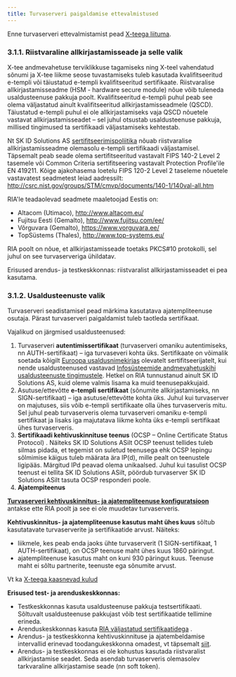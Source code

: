 ```yaml
---
title: Turvaserveri paigaldamise ettevalmistused
---
```


Enne turvaserveri ettevalmistamist pead [X-teega liituma](liitumine.md).

### 3.1.1.	Riistvaraline allkirjastamisseade ja selle valik

X-tee andmevahetuse terviklikkuse tagamiseks ning X-teel vahendatud sõnumi ja X-tee liikme seose tuvastamiseks tuleb kasutada kvalifitseeritud e-templi või täiustatud e-templi kvalifitseeritud sertifikaate. Riistvaralise allkirjastamisseadme (HSM - hardware secure module) nõue võib tuleneda usaldusteenuse pakkuja poolt. Kvalifitseeritud e-templi puhul peab see olema väljastatud ainult kvalifitseeritud allkirjastamisseadmele (QSCD). Täiustatud e-templi puhul ei ole allkirjastamiseks vaja QSCD nõuetele vastavat allkirjastamisseadet – sel juhul otsustab usaldusteenuse pakkuja, millised tingimused ta sertifikaadi väljastamiseks kehtestab. 

Nt SK ID Solutions AS [sertifitseerimispoliitika](https://www.sk.ee/upload/files/SK-CP-OS-EN-v6_0-20160701.pdf) nõuab riistvaralise allkirjastamisseadme olemasolu e-templi sertifikaadi väljastamisel. Täpsemalt peab seade olema sertifitseeritud vastavalt FIPS 140-2 Level 2 tasemele või Common Criteria sertifitseering vastavalt Protection Profile'ile EN 419211. Kõige ajakohasema loetelu FIPS 120-2 Level 2 taseleme nõuetele vastavatest seadmetest leiad aadressilt: http://csrc.nist.gov/groups/STM/cmvp/documents/140-1/140val-all.htm

RIA'le teadaolevad seadmete maaletoojad Eestis on:

* Altacom (Utimaco), http://www.altacom.eu/
* Fujitsu Eesti (Gemalto), http://www.fujitsu.com/ee/
* Võrguvara (Gemalto), https://www.vorguvara.ee/
* TopSüstems (Thales), http://www.top-systems.eu/

RIA poolt on nõue, et allkirjastamisseade toetaks PKCS#10 protokolli, sel juhul on see turvaserveriga ühildatav.

Erisused arendus- ja testkeskkonnas: riistvaralist allkirjastamisseadet ei pea kasutama.

### 3.1.2.	Usaldusteenuste valik

Turvaserveri seadistamisel pead märkima kasutatava ajatempliteenuse osutaja. Pärast turvaserveri paigaldamist tuleb taotleda sertifikaat. 

Vajalikud on järgmised usaldusteenused:
1. Turvaserveri **autentimissertifikaat** (turvaserveri omaniku autentimiseks, nn AUTH-sertifikaat) – iga turvaseveri kohta üks. Sertifikaate on võimalik soetada kõigilt [Euroopa usaldusnimekirjas](http://sr.riik.ee/et/tl.html) olevatelt sertifitseerijatelt, kui nende usaldusteenused vastavad [Infosüsteemide andmevahetuskihi usaldusteenuste tingimustele](https://www.ria.ee/public/x_tee/usaldusteenuste_tingimused.pdf). Hetkel on RIA tunnustanud ainult SK ID Solutions AS, kuid oleme valmis lisama ka muid teenusepakkujaid.
1. Asutuse/ettevõtte **e-templi sertifikaat** (sõnumite allkirjastamiseks, nn SIGN-sertifikaat) – iga asutuse/ettevõtte kohta üks. Juhul kui turvaserver on majutuses, siis võib e-templi sertifikaate olla ühes turvaserveris mitu. Sel juhul peab turvaserveris olema turvaserveri omaniku e-templi sertifikaat ja lisaks iga majutatava liikme kohta üks e-templi sertifikaat ühes turvaserveris.
1. **Sertifikaadi kehtivuskinnituse teenus** (OCSP – Online Certificate Status Protocol) . Näiteks SK ID Solutions ASilt OCSP teenust tellides tuleb silmas pidada, et tegemist on suletud teenusega ehk OCSP lepingu sõlmimise käigus tuleb määrata ära IP(d), mille pealt on teenustele ligipääs. Märgitud IPd peavad olema unikaalsed. Juhul kui tasulist OCSP teenust ei tellita SK ID Solutions ASilt, pöördub turvaserver SK ID Solutions ASilt tasuta OCSP responderi poole.
1. **Ajatempiteenus**

**[Turvaserveri kehtivuskinnitus- ja ajatempliteenuse konfiguratsioon](https://www.ria.ee/ee/x-tee-keskkonnad.html)** antakse ette RIA poolt ja see ei ole muudetav turvaserveris.

**Kehtivuskinnitus- ja ajatempliteenuse kasutus maht ühes kuus** sõltub kasutatavate turvaserverite ja sertifikaatide arvust. Näiteks:
* liikmele, kes peab enda jaoks ühte turvaserverit (1 SIGN-sertifikaat, 1 AUTH-sertifikaat), on OCSP teenuse maht ühes kuus 1860 päringut.
* ajatempliteenuse kasutus maht on kuni 930 päringut kuus. Teenuse maht ei sõltu partnerite, teenuste ega sõnumite arvust.

Vt ka [X-teega kaasnevad kulud](https://moodle.ria.ee/mod/page/view.php?id=384)

**Erisused test- ja arenduskeskkonnas:**

* Testkeskkonnas kasuta usaldusteenuse pakkuja testsertifikaati. Sõltuvalt usaldusteenuse pakkujast võib test sertifikaatide tellimine erineda.
* Arenduskeskkonnas kasuta [RIA väljastatud sertifikaatidega](https://www.ria.ee/ee/liitumine-xtee-arendus.html) . 
* Arendus- ja testkeskkonna kehtivuskinnituse ja ajatembeldamise intervallid erinevad toodangukeskkonna omadest, vt täpsemalt [siit](https://www.ria.ee/ee/x-tee-keskkonnad.html). 
* Arendus- ja testkeskkonnas ei ole kohustus kasutada riistvaralist allkirjastamise seadet. Seda asendab turvaserveris olemasolev tarkvaraline allkirjastamise seade (nn soft token).
